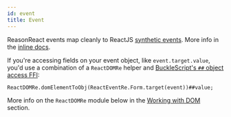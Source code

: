 ```yaml
---
id: event
title: Event
---
```


ReasonReact events map cleanly to ReactJS [synthetic events](https://facebook.github.io/react/docs/events.html). More info in the [inline docs](https://github.com/reasonml/reason-react/blob/380358e5894d4223e7dd9c1fb2df72f0756231bc/src/reactEventRe.rei#L1).

If you're accessing fields on your event object, like `event.target.value`, you'd use a combination of a `ReactDOMRe` helper and [BuckleScript's `##` object access FFI](http://bucklescript.github.io/bucklescript/Manual.html#_binding_to_js_objects):

```reason
ReactDOMRe.domElementToObj(ReactEventRe.Form.target(event))##value;
```

More info on the `ReactDOMRe` module below in the [Working with DOM](dom.md) section.
